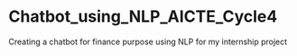 # Chatbot_using_NLP_AICTE_Cycle4
Creating a chatbot for finance purpose using NLP for my internship project
